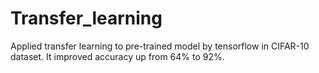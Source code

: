 # Transfer_learning
Applied transfer learning to pre-trained model by tensorflow in CIFAR-10 dataset.
It improved accuracy up from 64% to 92%. 
